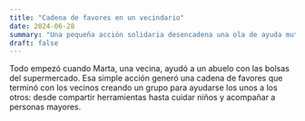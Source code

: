 ```yaml
---
title: "Cadena de favores en un vecindario"
date: 2024-06-28
summary: "Una pequeña acción solidaria desencadena una ola de ayuda mutua entre los vecinos."
draft: false
---
```


Todo empezó cuando Marta, una vecina, ayudó a un abuelo con las bolsas del supermercado. Esa simple acción generó una cadena de favores que terminó con los vecinos creando un grupo para ayudarse los unos a los otros: desde compartir herramientas hasta cuidar niños y acompañar a personas mayores.
